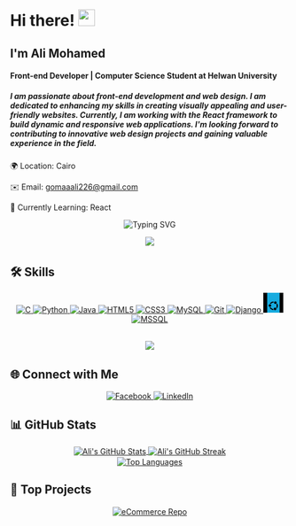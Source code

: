 # Hi there! <img src="https://user-images.githubusercontent.com/18350557/176309783-0785949b-9127-417c-8b55-ab5a4333674e.gif" width="30" height="30"/>
## I'm Ali Mohamed
#### Front-end Developer | Computer Science Student at Helwan University
##### I am passionate about front-end development and web design. I am dedicated to enhancing my skills in creating visually appealing and user-friendly websites. Currently, I am working with the React framework to build dynamic and responsive web applications. I'm looking forward to contributing to innovative web design projects and gaining valuable experience in the field.

🌍 Location: Cairo

✉️ Email: gomaaali226@gmail.com

🧠 Currently Learning: React

<p align="center">
  <img src="https://readme-typing-svg.demolab.com/?lines=Hello+I'm+Ali;I'm+a+Python+backend+developer;Welcome+to+my+GitHub+account!&font=Fira%20Code&center=true&width=380&height=50&duration=4000&pause=1000" alt="Typing SVG">
</p>

<div align="center">
  <img src="https://profile-counter.glitch.me/aligomaa3/count.svg?"  />
</div>

## 🛠️ Skills
<p align="center">
  <a href="https://docs.microsoft.com/en-us/cpp/?view=msvc-170" target="_blank" rel="noreferrer">
    <img src="https://raw.githubusercontent.com/danielcranney/readme-generator/main/public/icons/skills/c-colored.svg" width="36" height="36" alt="C" />
  </a>
  <a href="https://www.python.org/" target="_blank" rel="noreferrer">
    <img src="https://raw.githubusercontent.com/danielcranney/readme-generator/main/public/icons/skills/python-colored.svg" width="36" height="36" alt="Python" />
  </a>
  <a href="https://www.oracle.com/java/" target="_blank" rel="noreferrer">
    <img src="https://raw.githubusercontent.com/danielcranney/readme-generator/main/public/icons/skills/java-colored.svg" width="36" height="36" alt="Java" />
  </a>
  <a href="https://developer.mozilla.org/en-US/docs/Glossary/HTML5" target="_blank" rel="noreferrer">
    <img src="https://raw.githubusercontent.com/danielcranney/readme-generator/main/public/icons/skills/html5-colored.svg" width="36" height="36" alt="HTML5" />
  </a>
  <a href="https://www.w3.org/TR/CSS/#css" target="_blank" rel="noreferrer">
    <img src="https://raw.githubusercontent.com/danielcranney/readme-generator/main/public/icons/skills/css3-colored.svg" width="36" height="36" alt="CSS3" />
  </a>
  <a href="https://www.mysql.com/" target="_blank" rel="noreferrer">
    <img src="https://raw.githubusercontent.com/danielcranney/readme-generator/main/public/icons/skills/mysql-colored.svg" width="36" height="36" alt="MySQL" />
  </a>
  <a href="https://git-scm.com/" target="_blank" rel="noreferrer">
    <img src="https://www.vectorlogo.zone/logos/git-scm/git-scm-icon.svg" alt="Git" width="36" height="36"/>
  </a>
  <a href="https://www.djangoproject.com/" target="_blank" rel="noreferrer">
    <img src="https://cdn.worldvectorlogo.com/logos/django.svg" alt="Django" width="36" height="36"/>
  </a>
  <a href="https://ubuntu.com/" target="_blank" rel="noreferrer">
    <img src="https://raw.githubusercontent.com/devicons/devicon/master/icons/ubuntu/ubuntu-plain.svg" alt="Ubuntu" width="36" height="36" style="filter: invert(100%);"/>
  </a>
  <a href="https://www.microsoft.com/en-us/sql-server" target="_blank" rel="noreferrer">
    <img src="https://www.svgrepo.com/show/303229/microsoft-sql-server-logo.svg" alt="MSSQL" width="36" height="36"/>
  </a>
</p>

<br/>

<div align="center">
  <img height="200" src="https://github.com/user-attachments/assets/7406e358-b15d-410b-a0db-bc396cd1392f"/>
</div>

## 🌐 Connect with Me
<p align="center">
  <a href="https://www.facebook.com/ali.gamoo.5/" target="_blank" rel="noreferrer">
    <img src="https://raw.githubusercontent.com/danielcranney/readme-generator/main/public/icons/socials/facebook.svg" width="32" height="32" alt="Facebook" />
  </a>
  
  <a href="https://www.linkedin.com/in/ali-gomaa-b85a4031b/" target="_blank" rel="noreferrer">
    <img src="https://raw.githubusercontent.com/danielcranney/readme-generator/main/public/icons/socials/linkedin.svg" width="32" height="32" alt="LinkedIn" />
  </a>
  
</p>

## 📊 GitHub Stats
<div align="center">
  <a href="https://github.com/aligomaa3">
    <img align="center" width="47%" src="https://github-readme-stats.vercel.app/api?username=aligomaa3&show_icons=true&theme=radical" alt="Ali's GitHub Stats" />
  </a>
  <a href="https://github.com/aligomaa3">
    <img align="center" width="50%" src="https://github-readme-streak-stats.herokuapp.com/?user=aligomaa3&theme=radical" alt="Ali's GitHub Streak" />
  </a>
</div>
<div align="center">
  <a href="https://github.com/aligomaa3">
    <img align="center" width="40%" src="https://github-readme-stats.vercel.app/api/top-langs/?username=aligomaa3&layout=compact&theme=radical" alt="Top Languages" />
  </a>
</div>

## 🚀 Top Projects
<div align="center">
  <a href="https://github.com/aligomaa3/eCommerce">
    <img align="center" width="45%" src="https://github-readme-stats.vercel.app/api/pin/?username=aligomaa3&repo=eCommerce&title_color=10b981&text_color=000000&icon_color=10b981&bg_color=ffffff&hide_border=true&locale=en" alt="eCommerce Repo" />
  </a>
</div>


